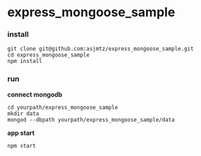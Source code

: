 #  express_mongoose_sample


### install

```
git clone git@github.com:asjmtz/express_mongoose_sample.git
cd express_mongoose_sample
npm install
```

### run


**connect mongodb**

```
cd yourpath/express_mongoose_sample
mkdir data
mongod --dbpath yourpath/express_mongoose_sample/data
```

**app start**
```
npm start
```
